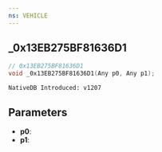 ```yaml
---
ns: VEHICLE
---
```

## _0x13EB275BF81636D1

```c
// 0x13EB275BF81636D1
void _0x13EB275BF81636D1(Any p0, Any p1);
```

```
NativeDB Introduced: v1207
```

## Parameters
* **p0**:
* **p1**:
